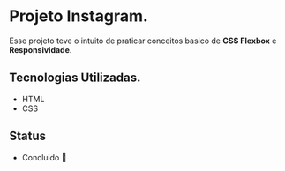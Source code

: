 # Projeto Instagram.

Esse projeto teve o intuito de praticar conceitos basico de **CSS Flexbox** e **Responsividade**.


## Tecnologias Utilizadas.

 - HTML
 - CSS

## Status

 - Concluido :checkered_flag:
